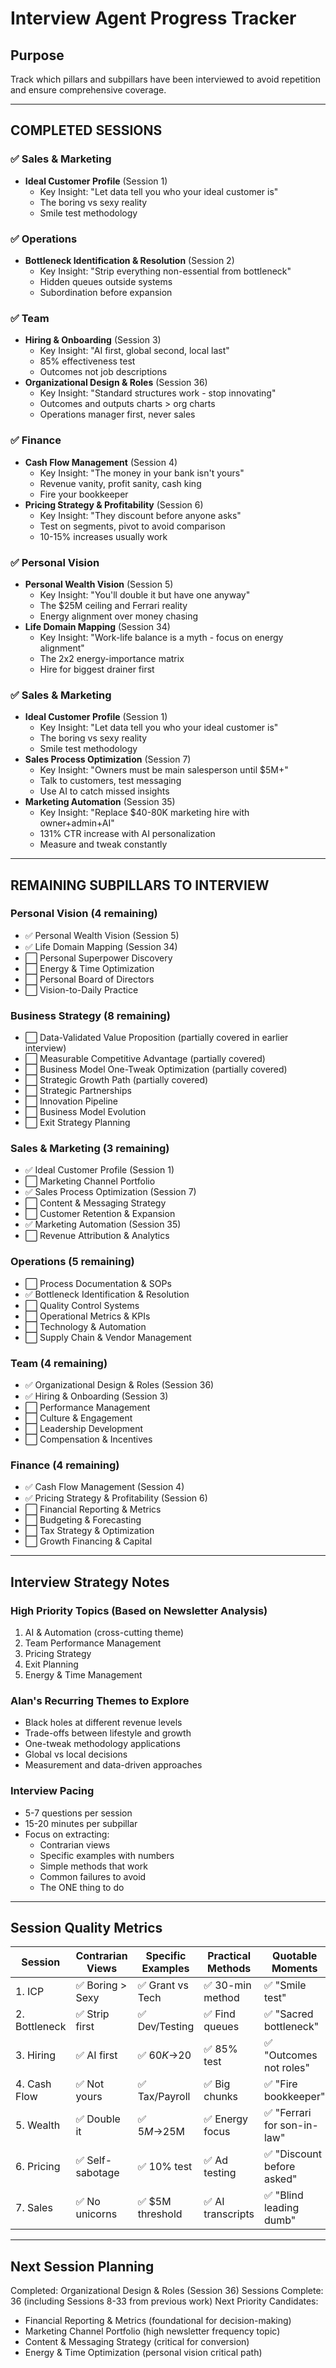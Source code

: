 # Interview Agent Progress Tracker

## Purpose
Track which pillars and subpillars have been interviewed to avoid repetition and ensure comprehensive coverage.

---

## COMPLETED SESSIONS

### ✅ Sales & Marketing
- **Ideal Customer Profile** (Session 1)
  - Key Insight: "Let data tell you who your ideal customer is"
  - The boring vs sexy reality
  - Smile test methodology

### ✅ Operations  
- **Bottleneck Identification & Resolution** (Session 2)
  - Key Insight: "Strip everything non-essential from bottleneck"
  - Hidden queues outside systems
  - Subordination before expansion

### ✅ Team
- **Hiring & Onboarding** (Session 3)
  - Key Insight: "AI first, global second, local last"
  - 85% effectiveness test
  - Outcomes not job descriptions
- **Organizational Design & Roles** (Session 36)
  - Key Insight: "Standard structures work - stop innovating"
  - Outcomes and outputs charts > org charts
  - Operations manager first, never sales

### ✅ Finance
- **Cash Flow Management** (Session 4)
  - Key Insight: "The money in your bank isn't yours"
  - Revenue vanity, profit sanity, cash king
  - Fire your bookkeeper
- **Pricing Strategy & Profitability** (Session 6)
  - Key Insight: "They discount before anyone asks"
  - Test on segments, pivot to avoid comparison
  - 10-15% increases usually work

### ✅ Personal Vision
- **Personal Wealth Vision** (Session 5)
  - Key Insight: "You'll double it but have one anyway"
  - The $25M ceiling and Ferrari reality
  - Energy alignment over money chasing
- **Life Domain Mapping** (Session 34)
  - Key Insight: "Work-life balance is a myth - focus on energy alignment"
  - The 2x2 energy-importance matrix
  - Hire for biggest drainer first

### ✅ Sales & Marketing
- **Ideal Customer Profile** (Session 1)
  - Key Insight: "Let data tell you who your ideal customer is"
  - The boring vs sexy reality
  - Smile test methodology
- **Sales Process Optimization** (Session 7)
  - Key Insight: "Owners must be main salesperson until $5M+"
  - Talk to customers, test messaging
  - Use AI to catch missed insights
- **Marketing Automation** (Session 35)
  - Key Insight: "Replace $40-80K marketing hire with owner+admin+AI"
  - 131% CTR increase with AI personalization
  - Measure and tweak constantly

---

## REMAINING SUBPILLARS TO INTERVIEW

### Personal Vision (4 remaining)
- ✅ Personal Wealth Vision (Session 5)
- ✅ Life Domain Mapping (Session 34)
- ⬜ Personal Superpower Discovery  
- ⬜ Energy & Time Optimization
- ⬜ Personal Board of Directors
- ⬜ Vision-to-Daily Practice

### Business Strategy (8 remaining)
- ⬜ Data-Validated Value Proposition (partially covered in earlier interview)
- ⬜ Measurable Competitive Advantage (partially covered)
- ⬜ Business Model One-Tweak Optimization (partially covered)
- ⬜ Strategic Growth Path (partially covered)
- ⬜ Strategic Partnerships
- ⬜ Innovation Pipeline
- ⬜ Business Model Evolution
- ⬜ Exit Strategy Planning

### Sales & Marketing (3 remaining)
- ✅ Ideal Customer Profile (Session 1)
- ⬜ Marketing Channel Portfolio
- ✅ Sales Process Optimization (Session 7)
- ⬜ Content & Messaging Strategy
- ⬜ Customer Retention & Expansion
- ✅ Marketing Automation (Session 35)
- ⬜ Revenue Attribution & Analytics

### Operations (5 remaining)
- ⬜ Process Documentation & SOPs
- ✅ Bottleneck Identification & Resolution
- ⬜ Quality Control Systems
- ⬜ Operational Metrics & KPIs
- ⬜ Technology & Automation
- ⬜ Supply Chain & Vendor Management

### Team (4 remaining)
- ✅ Organizational Design & Roles (Session 36)
- ✅ Hiring & Onboarding (Session 3)
- ⬜ Performance Management
- ⬜ Culture & Engagement
- ⬜ Leadership Development
- ⬜ Compensation & Incentives

### Finance (4 remaining)
- ✅ Cash Flow Management (Session 4)
- ✅ Pricing Strategy & Profitability (Session 6)
- ⬜ Financial Reporting & Metrics
- ⬜ Budgeting & Forecasting
- ⬜ Tax Strategy & Optimization
- ⬜ Growth Financing & Capital

---

## Interview Strategy Notes

### High Priority Topics (Based on Newsletter Analysis)
1. AI & Automation (cross-cutting theme)
2. Team Performance Management 
3. Pricing Strategy
4. Exit Planning
5. Energy & Time Management

### Alan's Recurring Themes to Explore
- Black holes at different revenue levels
- Trade-offs between lifestyle and growth
- One-tweak methodology applications
- Global vs local decisions
- Measurement and data-driven approaches

### Interview Pacing
- 5-7 questions per session
- 15-20 minutes per subpillar
- Focus on extracting:
  - Contrarian views
  - Specific examples with numbers
  - Simple methods that work
  - Common failures to avoid
  - The ONE thing to do

---

## Session Quality Metrics

| Session | Contrarian Views | Specific Examples | Practical Methods | Quotable Moments |
|---------|-----------------|-------------------|-------------------|------------------|
| 1. ICP | ✅ Boring > Sexy | ✅ Grant vs Tech | ✅ 30-min method | ✅ "Smile test" |
| 2. Bottleneck | ✅ Strip first | ✅ Dev/Testing | ✅ Find queues | ✅ "Sacred bottleneck" |
| 3. Hiring | ✅ AI first | ✅ $60K→$20 | ✅ 85% test | ✅ "Outcomes not roles" |
| 4. Cash Flow | ✅ Not yours | ✅ Tax/Payroll | ✅ Big chunks | ✅ "Fire bookkeeper" |
| 5. Wealth | ✅ Double it | ✅ $5M→$25M | ✅ Energy focus | ✅ "Ferrari for son-in-law" |
| 6. Pricing | ✅ Self-sabotage | ✅ 10% test | ✅ Ad testing | ✅ "Discount before asked" |
| 7. Sales | ✅ No unicorns | ✅ $5M threshold | ✅ AI transcripts | ✅ "Blind leading dumb" |

---

## Next Session Planning
Completed: Organizational Design & Roles (Session 36)
Sessions Complete: 36 (including Sessions 8-33 from previous work)
Next Priority Candidates:
- Financial Reporting & Metrics (foundational for decision-making)
- Marketing Channel Portfolio (high newsletter frequency topic)
- Content & Messaging Strategy (critical for conversion)
- Energy & Time Optimization (personal vision critical path)
